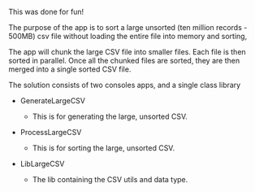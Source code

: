 This was done for fun!

The purpose of the app is to sort a large unsorted (ten million records - 500MB) csv file without loading the entire file into memory and sorting,

The app will chunk the large CSV file into smaller files.  Each file is then sorted in parallel. Once all the chunked files are sorted, they are then merged into a single sorted CSV file.

The solution consists of two consoles apps, and a single class library

 - GenerateLargeCSV
	 - This is for generating the large, unsorted CSV.

 - ProcessLargeCSV
	 - This is for sorting the large, unsorted CSV.

 - LibLargeCSV
	 - The lib containing the CSV utils and data type.
